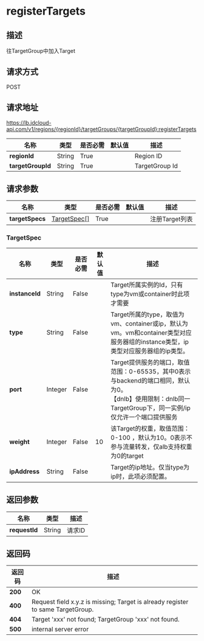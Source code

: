 # registerTargets


## 描述
往TargetGroup中加入Target

## 请求方式
POST

## 请求地址
https://lb.jdcloud-api.com/v1/regions/{regionId}/targetGroups/{targetGroupId}:registerTargets

|名称|类型|是否必需|默认值|描述|
|---|---|---|---|---|
|**regionId**|String|True| |Region ID|
|**targetGroupId**|String|True| |TargetGroup Id|

## 请求参数
|名称|类型|是否必需|默认值|描述|
|---|---|---|---|---|
|**targetSpecs**|[TargetSpec[]](#targetspec)|True| |注册Target列表|

### <div id="TargetSpec">TargetSpec</div>
|名称|类型|是否必需|默认值|描述|
|---|---|---|---|---|
|**instanceId**|String|False| |Target所属实例的Id，只有type为vm或container时此项才需要|
|**type**|String|False| |Target所属的type，取值为vm、container或ip，默认为vm。vm和container类型对应服务器组的instance类型，ip类型对应服务器组的ip类型。|
|**port**|Integer|False| |Target提供服务的端口，取值范围：0-65535，其中0表示与backend的端口相同，默认为0。 <br>【dnlb】使用限制：dnlb同一TargetGroup下，同一实例/ip仅允许一个端口提供服务|
|**weight**|Integer|False|10|该Target的权重，取值范围：0-100 ，默认为10。0表示不参与流量转发，仅alb支持权重为0的target|
|**ipAddress**|String|False| |Target的ip地址。仅当type为ip时，此项必须配置。|

## 返回参数
|名称|类型|描述|
|---|---|---|
|**requestId**|String|请求ID|


## 返回码
|返回码|描述|
|---|---|
|**200**|OK|
|**400**|Request field x.y.z is missing; Target is already register to same TargetGroup.|
|**404**|Target 'xxx' not found; TargetGroup 'xxx' not found.|
|**500**|internal server error|

